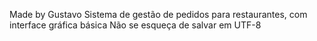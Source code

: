 ﻿Made by Gustavo
Sistema de gestão de pedidos para restaurantes, com interface gráfica básica
Não se esqueça de salvar em UTF-8
